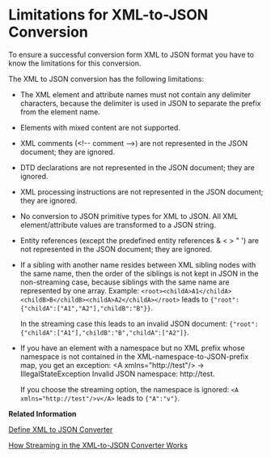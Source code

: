 <!-- copy4bf5a05cad514218a3a986531ada30b6 -->

# Limitations for XML-to-JSON Conversion

To ensure a successful conversion form XML to JSON format you have to know the limitations for this conversion.

The XML to JSON conversion has the following limitations:

-   The XML element and attribute names must not contain any delimiter characters, because the delimiter is used in JSON to separate the prefix from the element name.
-   Elements with mixed content are not supported.
-   XML comments \(<!-- comment --\>\) are not represented in the JSON document; they are ignored.
-   DTD declarations are not represented in the JSON document; they are ignored.
-   XML processing instructions are not represented in the JSON document; they are ignored.
-   No conversion to JSON primitive types for XML to JSON. All XML element/attribute values are transformed to a JSON string.
-   Entity references \(except the predefined entity references &amp; &lt; &gt; &quot; &apos;\) are not represented in the JSON document; they are ignored.
-   If a sibling with another name resides between XML sibling nodes with the same name, then the order of the siblings is not kept in JSON in the non-streaming case, because siblings with the same name are represented by one array. Example: `<root><childA>A1</childA><childB>B</childB><childA>A2</childA></root>` leads to `{"root":{"childA":["A1","A2"],"childB":"B"}}`.

    In the streaming case this leads to an invalid JSON document: `{"root":{"childA":["A1"],"childB":"B","childA":["A2"]}`.

-   If you have an element with a namespace but no XML prefix whose namespace is not contained in the XML-namespace-to-JSON-prefix map, you get an exception: <A xmlns="http://test"/\> -\> IllegalStateException Invalid JSON namespace: http://test.

    If you choose the streaming option, the namespace is ignored: `<A xmlns="http://test"/>v</A>` leads to `{"A":"v"}`.


**Related Information**  


[Define XML to JSON Converter](define-xml-to-json-converter-a60a282.md "The XML to JSON converter enables you to transform messages in XML format to JSON format.")



[How Streaming in the XML-to-JSON Converter Works](how-streaming-in-the-xml-to-json-converter-works-4e05044.md "During streaming the XML document is processed in parts or segments:")



